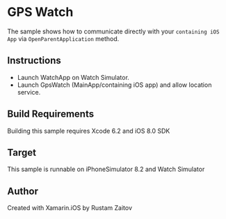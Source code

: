 GPS Watch
==============

The sample shows how to communicate directly with your `containing iOS App` via `OpenParentApplication` method.

Instructions
------------

* Launch WatchApp on Watch Simulator.
* Launch GpsWatch (MainApp/containing iOS app) and allow location service.

Build Requirements
------------------

Building this sample requires Xcode 6.2 and iOS 8.0 SDK

Target
------
This sample is runnable on iPhoneSimulator 8.2 and Watch Simulator

Author
------ 

Created with Xamarin.iOS by Rustam Zaitov
